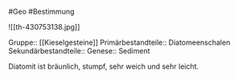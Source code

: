 #Geo #Bestimmung 

![[th-430753138.jpg]]

Gruppe:: [[Kieselgesteine]]
Primärbestandteile:: Diatomeenschalen
Sekundärbestandteile::
Genese:: Sediment

Diatomit ist bräunlich, stumpf, sehr weich und sehr leicht. 

